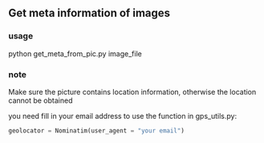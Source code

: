 ## Get meta information of images

### usage

python get_meta_from_pic.py image_file

### note

Make sure the picture contains location information, otherwise the location cannot be obtained

you need fill in your email address to use the function in gps_utils.py: 
```python
geolocator = Nominatim(user_agent = "your email")
```
